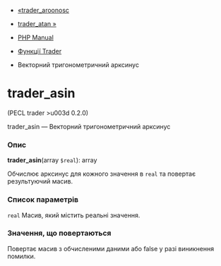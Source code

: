 - [«trader_aroonosc](function.trader-aroonosc.md)
- [trader_atan »](function.trader-atan.md)

- [PHP Manual](index.md)
- [Функції Trader](ref.trader.md)
- Векторний тригонометричний арксинус

# trader_asin

(PECL trader \>u003d 0.2.0)

trader_asin — Векторний тригонометричний арксинус

### Опис

**trader_asin**(array `$real`): array

Обчислює арксинус для кожного значення в `real` та повертає
результуючий масив.

### Список параметрів

`real`
Масив, який містить реальні значення.

### Значення, що повертаються

Повертає масив з обчисленими даними або false у разі
виникнення помилки.
